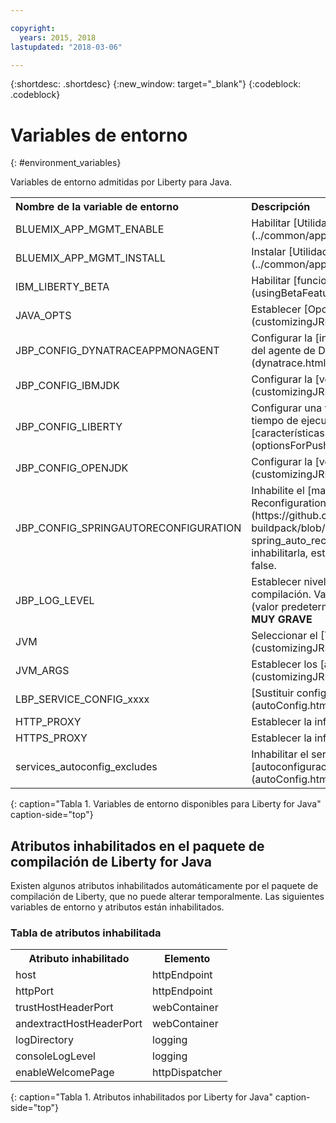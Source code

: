```yaml
---

copyright:
  years: 2015, 2018
lastupdated: "2018-03-06"

---
```


{:shortdesc: .shortdesc}
{:new_window: target="_blank"}
{:codeblock: .codeblock}


# Variables de entorno
{: #environment_variables}

Variables de entorno admitidas por Liberty para Java.

<table>
<tr>
<th align="left">Nombre de la variable de entorno</th>
<th align="left">Descripción</th>
</tr>

<tr>
<td>BLUEMIX_APP_MGMT_ENABLE</td>
<td>Habilitar [Utilidades de App Management](../common/app_mng.html)</td>
</tr>

<tr>
<td>BLUEMIX_APP_MGMT_INSTALL</td>
<td>Instalar [Utilidades de App Management](../common/app_mng.html)</td>
</tr>

<tr>
<td>IBM_LIBERTY_BETA</td>
<td>Habilitar [funciones beta de Liberty/](usingBetaFeatures.html)</td>
</tr>

<tr>
<td>JAVA_OPTS</td>
<td>Establecer [Opciones de Java](customizingJRE.html)</td>
</tr>

<tr>
<td>JBP_CONFIG_DYNATRACEAPPMONAGENT</td>
<td>Configurar la [información sobre ubicación del agente de Dynatrace](dynatrace.html#configuring_liberty_app)</td>
</tr>

<tr>
<td>JBP_CONFIG_IBMJDK </td>
<td>Configurar la [versión de IBM JRE](customizingJRE.html)</td>
</tr>

<tr>
<td>JBP_CONFIG_LIBERTY</td>
<td>Configurar una variedad de opciones de tiempo de ejecución de Liberty incluidas las [características para archivos WAR o EAR](optionsForPushing.html#stand_alone_apps)</td>
</tr>

<tr>
<td>JBP_CONFIG_OPENJDK</td>
<td>Configurar la [versión de OpenJDK](customizingJRE.html)</td>
</tr>

<tr>
<td>JBP_CONFIG_SPRINGAUTORECONFIGURATION </td>
<td>Inhabilite el [marco de Spring Auto-Reconfiguration](https://github.com/cloudfoundry/java-buildpack/blob/master/docs/framework-spring_auto_reconfiguration.md). Para inhabilitarla, establezca el valor en enabled: false. </td>
</tr>

<tr>
<td>JBP_LOG_LEVEL</td>
<td>Establecer nivel de registro del paquete de compilación. Valores posibles: <b>DEBUG</b>, <b>INFO</b> (valor predeterminado), <b>WARN</b>, <b>ERROR</b>, o <b>MUY GRAVE</b></td>
</tr>

<tr>
<td>JVM</td>
<td>Seleccionar el [Tipo de JRE](customizingJRE.html)</td>
</tr>

<tr>
<td>JVM_ARGS</td>
<td>Establecer los [argumentos de JVM](customizingJRE.html)</td>
</tr>

<tr>
<td>LBP_SERVICE_CONFIG_xxxx</td>
<td>[Sustituir configuración de servicio](autoConfig.html#override_service_config)</td>
</tr>

<tr>
<td>HTTP_PROXY</td>
<td>Establecer la información del servidor proxy</td>
</tr>

<tr>
<td>HTTPS_PROXY</td>
<td>Establecer la información del servidor proxy</td>
</tr>

<tr>
<td>services_autoconfig_excludes</td>
<td>Inhabilitar el servicio de [autoconfiguración.](autoConfig.html#opting_out)</td>
</tr>
</table>
{: caption="Tabla 1. Variables de entorno disponibles para Liberty for Java" caption-side="top"}

## Atributos inhabilitados en el paquete de compilación de Liberty for Java

Existen algunos atributos inhabilitados automáticamente por el paquete de compilación de Liberty, que no puede alterar temporalmente. Las siguientes variables de entorno y atributos están inhabilitados.

### Tabla de atributos inhabilitada

<table>
<tr>
<th>Atributo inhabilitado </th>
<th>Elemento</th>
</tr>

<tr>
<td>host</td>
<td>httpEndpoint</td>
</tr>

<tr>
<td>httpPort</td>
<td>httpEndpoint</td>
</tr>

<tr>
<td>trustHostHeaderPort</td>
<td>webContainer</td>
</tr>

<tr>
<td>andextractHostHeaderPort</td>
<td>webContainer</td>
</tr>

<tr>
<td>logDirectory</td>
<td>logging</td>
</tr>

<tr>
<td>consoleLogLevel</td>
<td>logging</td>
</tr>

<tr>
<td>enableWelcomePage</td>
<td>httpDispatcher</td>
</tr>
</table>
{: caption="Tabla 1. Atributos inhabilitados por Liberty for Java" caption-side="top"}
